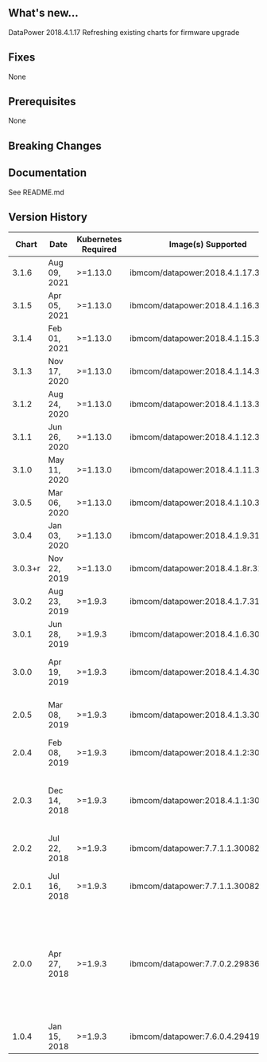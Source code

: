 ## What's new...
DataPower 2018.4.1.17
Refreshing existing charts for firmware upgrade

## Fixes
None

## Prerequisites
None

## Breaking Changes

## Documentation
See README.md

## Version History

| Chart   |   Date  | Kubernetes Required |    Image(s) Supported    | Breaking Changes | Details |
| ------- | ------------ | -------- | ------------------------------------ | ---- | -------------------------------------------------------------- |
| 3.1.6   | Aug 09, 2021 | >=1.13.0 | ibmcom/datapower:2018.4.1.17.334278  | None | 2018.4.1.17 refresh |
| 3.1.5   | Apr 05, 2021 | >=1.13.0 | ibmcom/datapower:2018.4.1.16.330899  | None | 2018.4.1.16 refresh |
| 3.1.4   | Feb 01, 2021 | >=1.13.0 | ibmcom/datapower:2018.4.1.15.329061  | None | 2018.4.1.15 refresh |
| 3.1.3   | Nov 17, 2020 | >=1.13.0 | ibmcom/datapower:2018.4.1.14.327897  | None | 2018.4.1.14 refresh |
| 3.1.2   | Aug 24, 2020 | >=1.13.0 | ibmcom/datapower:2018.4.1.13.324822  | None | 2018.4.1.13 refresh |
| 3.1.1   | Jun 26, 2020 | >=1.13.0 | ibmcom/datapower:2018.4.1.12.323006  | None | 2018.4.1.12 refresh |
| 3.1.0   | May 11, 2020 | >=1.13.0 | ibmcom/datapower:2018.4.1.11.320653  | None | 2018.4.1.11, http health check, configmaps |
| 3.0.5   | Mar 06, 2020 | >=1.13.0 | ibmcom/datapower:2018.4.1.10.318002  | None | Change default pattern to "none" |
| 3.0.4   | Jan 03, 2020 | >=1.13.0 | ibmcom/datapower:2018.4.1.9.315826   | None | 2018.4.1.9 refresh |
| 3.0.3+r | Nov 22, 2019 | >=1.13.0 | ibmcom/datapower:2018.4.1.8r.315390r | None | 2018.4.1.8 refresh |
| 3.0.2   | Aug 23, 2019 | >=1.9.3  | ibmcom/datapower:2018.4.1.7.312001   | None | snmpState |
| 3.0.1   | Jun 28, 2019 | >=1.9.3  | ibmcom/datapower:2018.4.1.6.309660   | None | L2 cert, adminUserSecret |
| 3.0.0   | Apr 19, 2019 | >=1.9.3  | ibmcom/datapower:2018.4.1.4.307525   | Changed label scheme | 2018.4.1.4, pull secrets, health check, ssh permissions |
| 2.0.5   | Mar 08, 2019 | >=1.9.3  | ibmcom/datapower:2018.4.1.3.306649   | None | 2018.4.1.3, use secret for https keys/certs, ILMT annotations |
| 2.0.4   | Feb 08, 2019 | >=1.9.3  | ibmcom/datapower:2018.4.1.2:306098   | None | Continuous delivery update for 2018.4.1.2 FixPack |
| 2.0.3   | Dec 14, 2018 | >=1.9.3  | ibmcom/datapower:2018.4.1.1:305192   | None | DataPower ICP refresh for 2018.4.1.1. Contains updates to align with ICP standards |
| 2.0.2   | Jul 22, 2018 | >=1.9.3  | ibmcom/datapower:7.7.1.1.300826      | None | Add required identification annotations.  |
| 2.0.1   | Jul 16, 2018 | >=1.9.3  | ibmcom/datapower:7.7.1.1.300826      | None | Add Prometheus metrics monitoring support via the SNMP Exporter. |
| 2.0.0   | Apr 27, 2018 | >=1.9.3  | ibmcom/datapower:7.7.0.2.298364      | None | v2.0.0 Release of the ibm-datapower-dev Chart version 2.0.0. Updated DataPower image to 7.7.0.2.298364. Added RESTProxy pattern. Removed webApplicationProxy pattern. Made certificates optional |
| 1.0.4   | Jan 15, 2018 | >=1.9.3  | ibmcom/datapower:7.6.0.4.294196      | None | Update DataPower image to 7.6.0.4.294196 |

